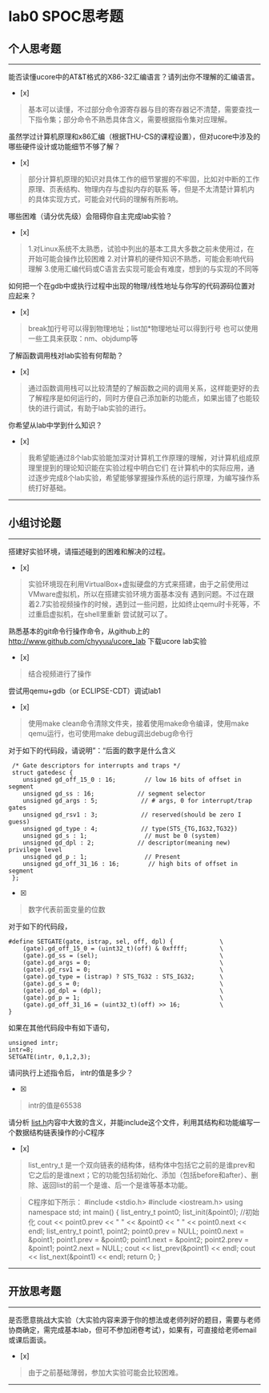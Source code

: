 # lab0 SPOC思考题

## 个人思考题

---

能否读懂ucore中的AT&T格式的X86-32汇编语言？请列出你不理解的汇编语言。
- [x]  

> 基本可以读懂，不过部分命令源寄存器与目的寄存器记不清楚，需要查找一下指令集；部分命令不熟悉具体含义，需要根据指令集对应理解。

虽然学过计算机原理和x86汇编（根据THU-CS的课程设置），但对ucore中涉及的哪些硬件设计或功能细节不够了解？
- [x]  

> 部分计算机原理的知识对具体工作的细节掌握的不牢固，比如对中断的工作原理、页表结构、物理内存与虚拟内存的联系
等，但是不太清楚计算机内的具体实现方式，可能会对代码的理解有所影响。


哪些困难（请分优先级）会阻碍你自主完成lab实验？
- [x]  

> 1.对Linux系统不太熟悉，试验中列出的基本工具大多数之前未使用过，在开始可能会操作比较困难
> 2.对计算机的硬件知识不熟悉，可能会影响代码理解
> 3.使用汇编代码或C语言去实现可能会有难度，想到的与实现的不同等

如何把一个在gdb中或执行过程中出现的物理/线性地址与你写的代码源码位置对应起来？
- [x]  

> break加行号可以得到物理地址；list加*物理地址可以得到行号
> 也可以使用一些工具来获取：nm、objdump等

了解函数调用栈对lab实验有何帮助？
- [x]  

> 通过函数调用栈可以比较清楚的了解函数之间的调用关系，这样能更好的去了解程序是如何运行的，同时方便自己添加新的功能点，如果出错了也能较快的进行调试，有助于lab实验的进行。

你希望从lab中学到什么知识？
- [x]  

> 我希望能通过8个lab实验能加深对计算机工作原理的理解，对计算机组成原理里提到的理论知识能在实验过程中明白它们
在计算机中的实际应用，通过逐步完成8个lab实验，希望能够掌握操作系统的运行原理，为编写操作系统打好基础。

---

## 小组讨论题

---

搭建好实验环境，请描述碰到的困难和解决的过程。
- [x]  

> 实验环境现在利用VirtualBox+虚拟硬盘的方式来搭建，由于之前使用过VMware虚拟机，所以在搭建实验环境方面基本没有
遇到问题。不过在跟着2.7实验视频操作的时候，遇到过一些问题，比如终止qemu时卡死等，不过重启虚拟机，在shell里重新
尝试就可以了。

熟悉基本的git命令行操作命令，从github上的 http://www.github.com/chyyuu/ucore_lab 下载ucore lab实验
- [x]  

> 结合视频进行了操作

尝试用qemu+gdb（or ECLIPSE-CDT）调试lab1
- [x]   

> 使用make clean命令清除文件夹，接着使用make命令编译，使用make qemu运行，也可使用make debug调出debug命令行

对于如下的代码段，请说明”：“后面的数字是什么含义
```
 /* Gate descriptors for interrupts and traps */
 struct gatedesc {
    unsigned gd_off_15_0 : 16;        // low 16 bits of offset in segment
    unsigned gd_ss : 16;            // segment selector
    unsigned gd_args : 5;            // # args, 0 for interrupt/trap gates
    unsigned gd_rsv1 : 3;            // reserved(should be zero I guess)
    unsigned gd_type : 4;            // type(STS_{TG,IG32,TG32})
    unsigned gd_s : 1;                // must be 0 (system)
    unsigned gd_dpl : 2;            // descriptor(meaning new) privilege level
    unsigned gd_p : 1;                // Present
    unsigned gd_off_31_16 : 16;        // high bits of offset in segment
 };
 ```

- [x]  

> 数字代表前面变量的位数

对于如下的代码段，
```
#define SETGATE(gate, istrap, sel, off, dpl) {             \
    (gate).gd_off_15_0 = (uint32_t)(off) & 0xffff;         \
    (gate).gd_ss = (sel);                                  \
    (gate).gd_args = 0;                                    \
    (gate).gd_rsv1 = 0;                                    \
    (gate).gd_type = (istrap) ? STS_TG32 : STS_IG32;       \
    (gate).gd_s = 0;                                       \
    (gate).gd_dpl = (dpl);                                 \
    (gate).gd_p = 1;                                       \
    (gate).gd_off_31_16 = (uint32_t)(off) >> 16;           \
}
```
如果在其他代码段中有如下语句，
```
unsigned intr;
intr=8;
SETGATE(intr, 0,1,2,3);
```
请问执行上述指令后， intr的值是多少？

- [x] 

> intr的值是65538

请分析 [list.h](https://github.com/chyyuu/ucore_lab/blob/master/labcodes/lab2/libs/list.h)内容中大致的含义，并能include这个文件，利用其结构和功能编写一个数据结构链表操作的小C程序
- [x]  

> list_entry_t 是一个双向链表的结构体，结构体中包括它之前的是谁prev和它之后的是谁next；它的功能包括初始化、添加（包括before和after）、删除、返回list的前一个是谁、后一个是谁等基本功能。

> C程序如下所示：
> #include <stdio.h>
> #include <iostream.h>
> using namespace std;
> int main() {
>     list_entry_t point0;
>     list_init(&point0); //初始化
>     cout << point0.prev << " " << &point0 << " " << point0.next << endl;
>     list_entry_t point1, point2;
>     point0.prev = NULL;
>     point0.next = &point1;
>     point1.prev = &point0;
>     point1.next = &point2;
>     point2.prev = &point1;
>     point2.next = NULL;
>     cout << list_prev(&point1) << endl;
>     cout << list_next(&point1) << endl;
>     return 0;
> }

---

## 开放思考题

---

是否愿意挑战大实验（大实验内容来源于你的想法或老师列好的题目，需要与老师协商确定，需完成基本lab，但可不参加闭卷考试），如果有，可直接给老师email或课后面谈。
- [x]  

> 由于之前基础薄弱，参加大实验可能会比较困难。

---
